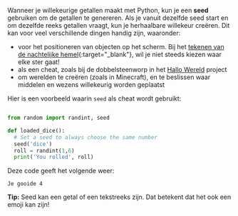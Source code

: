 Wanneer je willekeurige getallen maakt met Python, kun je een **seed** gebruiken om de getallen te genereren. Als je vanuit dezelfde seed start en om dezelfde reeks getallen vraagt, kun je herhaalbare willekeur creëren. Dit kan voor veel verschillende dingen handig zijn, waaronder:

- voor het positioneren van objecten op het scherm. Bij het [tekenen van de nachtelijke hemel](https://trinket.io/python/c67c589510?outputOnly=true&runOption=run){:target="_blank"}, wil je niet steeds kiezen waar elke ster gaat!
- als een cheat, zoals bij de dobbelsteenworp in het [Hallo Wereld](https://projects.raspberrypi.org/en/projects/hello-world) project
- om werelden te creëren (zoals in Minecraft), en te beslissen waar middelen en wezens willekeurig worden geplaatst


Hier is een voorbeeld waarin `seed` als cheat wordt gebruikt:

```python

from random import randint, seed

def loaded_dice():
  # Set a seed to always choose the same number
  seed('dice')
  roll = randint(1,6)
  print('You rolled', roll)

```
Deze code geeft het volgende weer:

```
Je gooide 4
```

**Tip:** Seed kan een getal of een tekstreeks zijn. Dat betekent dat het ook een emoji kan zijn!